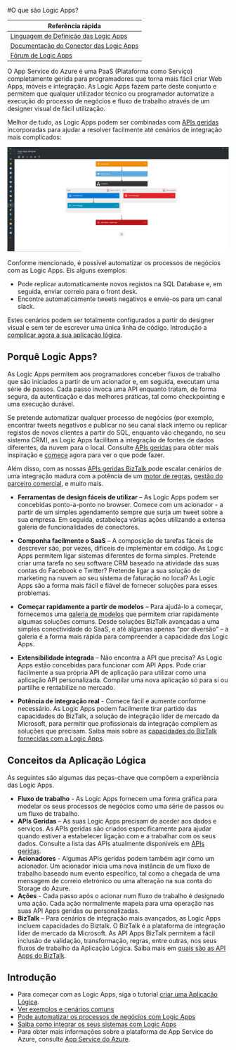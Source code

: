 <properties 
    pageTitle="O que são Logic Apps?" 
    description="Saiba mais sobre Logic Apps do App Service" 
    authors="kevinlam1" 
    manager="dwrede" 
    editor="" 
    services="app-service\logic" 
    documentationCenter=""/>

<tags
    ms.service="app-service-logic"
    ms.workload="na"
    ms.tgt_pltfrm="na"
    ms.devlang="na"
    ms.topic="hero-article" 
    ms.date="04/07/2016"
    ms.author="klam"/>

#O que são Logic Apps?

| Referência rápida |
| --------------- |
| [Linguagem de Definição das Logic Apps](https://msdn.microsoft.com/library/azure/mt643789.aspx) |
| [Documentação do Conector das Logic Apps](../connectors/apis-list.md) |
| [Fórum de Logic Apps](https://social.msdn.microsoft.com/Forums/en-US/home?forum=azurelogicapps) |

O App Service do Azure é uma PaaS (Plataforma como Serviço) completamente gerida para programadores que torna mais fácil criar Web Apps, móveis e integração. As Logic Apps fazem parte deste conjunto e permitem que qualquer utilizador técnico ou programador automatize a execução do processo de negócios e fluxo de trabalho através de um designer visual de fácil utilização.

Melhor de tudo, as Logic Apps podem ser combinadas com [APIs geridas ][managedapis] incorporadas para ajudar a resolver facilmente até cenários de integração mais complicados: 

![Designer de aplicação de fluxo](./media/app-service-logic-what-are-logic-apps/LogicAppCapture2.png)

Conforme mencionado, é possível automatizar os processos de negócios com as Logic Apps. Eis alguns exemplos:  
 
* Pode replicar automaticamente novos registos na SQL Database e, em seguida, enviar correio para o front desk.   
* Encontre automaticamente tweets negativos e envie-os para um canal slack.

Estes cenários podem ser totalmente configurados a partir do designer visual e sem ter de escrever uma única linha de código. Introdução a [complicar agora a sua aplicação lógica][criar].

## Porquê Logic Apps?

As Logic Apps permitem aos programadores conceber fluxos de trabalho que são iniciados a partir de um acionador e, em seguida, executam uma série de passos. Cada passo invoca uma API enquanto tratam, de forma segura, da autenticação e das melhores práticas, tal como checkpointing e uma execução durável.

Se pretende automatizar qualquer processo de negócios (por exemplo, encontrar tweets negativos e publicar no seu canal slack interno ou replicar registos de novos clientes a partir do SQL, enquanto vão chegando, no seu sistema CRM), as Logic Apps facilitam a integração de fontes de dados diferentes, da nuvem para o local. Consulte [APIs geridas][managedapis] para obter mais inspiração e [comece][criar] agora para ver o que pode fazer. 

Além disso, com as nossas [APIs geridas BizTalk ][biztalk] pode escalar cenários de uma integração madura com a potência de um [motor de regras][regras], [gestão do parceiro comercial][tpm], e muito mais.

- **Ferramentas de design fáceis de utilizar** – As Logic Apps podem ser concebidas ponto-a-ponto no browser. Comece com um acionador - a partir de um simples agendamento sempre que surja um tweet sobre a sua empresa. Em seguida, estabeleça várias ações utilizando a extensa galeria de funcionalidades de conectores.

- **Componha facilmente o SaaS** – A composição de tarefas fáceis de descrever são, por vezes, difíceis de implementar em código. As Logic Apps permitem ligar sistemas diferentes de forma simples. Pretende criar uma tarefa no seu software CRM baseado na atividade das suas contas do Facebook e Twitter? Pretende ligar a sua solução de marketing na nuvem ao seu sistema de faturação no local? As Logic Apps são a forma mais fácil e fiável de fornecer soluções para esses problemas.

- **Começar rapidamente a partir de modelos** – Para ajudá-lo a começar, fornecemos uma [galeria de modelos][modelos] que permitem criar rapidamente algumas soluções comuns. Desde soluções BizTalk avançadas a uma simples conectividade do SaaS, e até algumas apenas “por diversão” – a galeria é a forma mais rápida para compreender a capacidade das Logic Apps.

- **Extensibilidade integrada** – Não encontra a API que precisa? As Logic Apps estão concebidas para funcionar com API Apps. Pode criar facilmente a sua própria API de aplicação para utilizar como uma aplicação API personalizada. Compilar uma nova aplicação só para si ou partilhe e rentabilize no mercado.

- **Potência de integração real** - Comece fácil e aumente conforme necessário. As Logic Apps podem facilmente tirar partido das capacidades do BizTalk, a solução de integração líder de mercado da Microsoft, para permitir que profissionais da integração compilem as soluções que precisam. Saiba mais sobre as [capacidades do BizTalk fornecidas com a Logic Apps][biztalk].

## Conceitos da Aplicação Lógica

As seguintes são algumas das peças-chave que compõem a experiência das Logic Apps. 

- **Fluxo de trabalho** - As Logic Apps fornecem uma forma gráfica para modelar os seus processos de negócios como uma série de passos ou um fluxo de trabalho.
- **APIs Geridas** – As suas Logic Apps precisam de aceder aos dados e serviços. As APIs geridas são criados especificamente para ajudar quando estiver a estabelecer ligação com e a trabalhar com os seus dados. Consulte a lista das APIs atualmente disponíveis em [APIs geridas][managedapis].
- **Acionadores** - Algumas APIs geridas podem também agir como um acionador. Um acionador inicia uma nova instância de um fluxo de trabalho baseado num evento específico, tal como a chegada de uma mensagem de correio eletrónico ou uma alteração na sua conta do Storage do Azure.
-  **Ações** - Cada passo após o acionar num fluxo de trabalho é designado uma ação. Cada ação normalmente mapeia para uma operação nas suas API Apps geridas ou personalizadas.
- **BizTalk** – Para cenários de integração mais avançados, as Logic Apps incluem capacidades do Biztalk. O BizTalk é a plataforma de integração líder de mercado da Microsoft. As API Apps BizTalk permitem a fácil inclusão de validação, transformação, regras, entre outras, nos seus fluxos de trabalho da Aplicação Lógica. Saiba mais em [quais são as API Apps do BizTalk][biztalk].

## Introdução  

 - Para começar com as Logic Apps, siga o tutorial [criar uma Aplicação Lógica][criar].  
 - [Ver exemplos e cenários comuns](app-service-logic-examples-and-scenarios.md)
 - [Pode automatizar os processos de negócios com Logic Apps](http://channel9.msdn.com/Events/Build/2016/T694) 
 - [Saiba como integrar os seus sistemas com Logic Apps](http://channel9.msdn.com/Events/Build/2016/P462)
- Para obter mais informações sobre a plataforma de App Service do Azure, consulte [App Service do Azure][appservice].

[biztalk]: app-service-logic-what-are-biztalk-api-apps.md
[appservice]: ../app-service/app-service-value-prop-what-is.md
[criar]: app-service-logic-create-a-logic-app.md
[managedapis]: ../connectors/apis-list.md
[tpm]: app-service-logic-create-a-trading-partner-agreement.md
[regras]: app-service-logic-use-biztalk-rules.md
[modelos]: app-service-logic-use-logic-app-templates.md



<!--HONumber=Jun16_HO2-->


